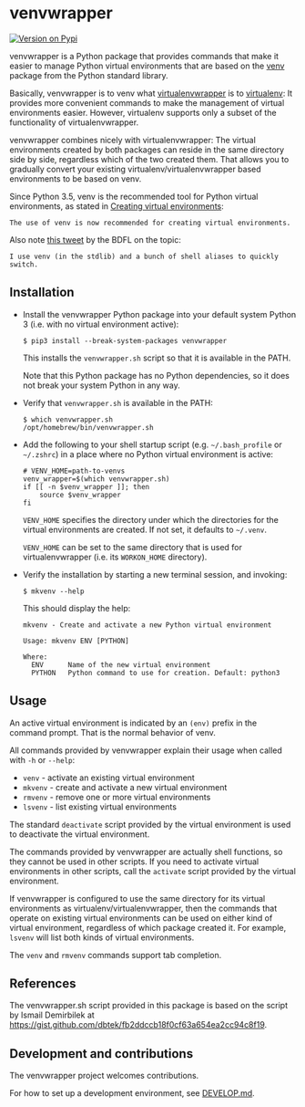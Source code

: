 # venvwrapper

[![Version on Pypi](https://img.shields.io/pypi/v/venvwrapper.svg)](https://pypi.python.org/pypi/venvwrapper/)

venvwrapper is a Python package that provides commands that make it easier to
manage Python virtual environments that are based on the
[venv](https://docs.python.org/3/library/venv.html) package from the Python
standard library.

Basically, venvwrapper is to venv what
[virtualenvwrapper](https://pypi.org/project/virtualenvwrapper/) is to
[virtualenv](https://pypi.org/project/virtualenv/):
It provides more convenient commands to make the management of virtual
environments easier. However, virtualenv supports only a subset of the
functionality of virtualenvwrapper.

venvwrapper combines nicely with virtualenvwrapper:
The virtual environments created by both packages can reside in the same
directory side by side, regardless which of the two created them. That
allows you to gradually convert your existing virtualenv/virtualenvwrapper
based environments to be based on venv.

Since Python 3.5, venv is the recommended tool for Python virtual environments,
as stated in
[Creating virtual environments](https://docs.python.org/3/library/venv.html#creating-virtual-environments):
```
The use of venv is now recommended for creating virtual environments.
```

Also note [this tweet](https://x.com/gvanrossum/status/1319328122618048514) by
the BDFL on the topic:
```
I use venv (in the stdlib) and a bunch of shell aliases to quickly switch.
```

## Installation

* Install the venvwrapper Python package into your default system Python 3 (i.e.
  with no virtual environment active):

  ```
  $ pip3 install --break-system-packages venvwrapper
  ```

  This installs the `venvwrapper.sh` script so that it is available in the
  PATH.

  Note that this Python package has no Python dependencies, so it does not break
  your system Python in any way.

* Verify that `venvwrapper.sh` is available in the PATH:

  ```
  $ which venvwrapper.sh
  /opt/homebrew/bin/venvwrapper.sh
  ```

* Add the following to your shell startup script (e.g. `~/.bash_profile` or
  `~/.zshrc`) in a place where no Python virtual environment is active:

  ```
  # VENV_HOME=path-to-venvs
  venv_wrapper=$(which venvwrapper.sh)
  if [[ -n $venv_wrapper ]]; then
      source $venv_wrapper
  fi
  ```

  `VENV_HOME` specifies the directory under which the directories for the
  virtual environments are created. If not set, it defaults to `~/.venv`.

  `VENV_HOME` can be set to the same directory that is used for
  virtualenvwrapper (i.e. its `WORKON_HOME` directory).

* Verify the installation by starting a new terminal session, and invoking:

  ```
  $ mkvenv --help
  ```

  This should display the help:

  ```
  mkvenv - Create and activate a new Python virtual environment

  Usage: mkvenv ENV [PYTHON]

  Where:
    ENV      Name of the new virtual environment
    PYTHON   Python command to use for creation. Default: python3
  ```

## Usage

An active virtual environment is indicated by an `(env)` prefix in the command
prompt. That is the normal behavior of venv.

All commands provided by venvwrapper explain their usage when called with `-h`
or `--help`:

* `venv` - activate an existing virtual environment
* `mkvenv` - create and activate a new virtual environment
* `rmvenv` - remove one or more virtual environments
* `lsvenv` - list existing virtual environments

The standard `deactivate` script provided by the virtual environment is used
to deactivate the virtual environment.

The commands provided by venvwrapper are actually shell functions, so they
cannot be used in other scripts. If you need to activate virtual environments
in other scripts, call the `activate` script provided by the virtual
environment.

If venvwrapper is configured to use the same directory for its virtual
environments as virtualenv/virtualenvwrapper, then the commands that operate on
existing virtual environments can be used on either kind of virtual environment,
regardless of which package created it. For example, `lsvenv` will list both
kinds of virtual environments.

The `venv` and `rmvenv` commands support tab completion.

## References

The venvwrapper.sh script provided in this package is based on the script
by Ismail Demirbilek at
https://gist.github.com/dbtek/fb2ddccb18f0cf63a654ea2cc94c8f19.

## Development and contributions

The venvwrapper project welcomes contributions.

For how to set up a development environment, see [DEVELOP.md](DEVELOP.md).
